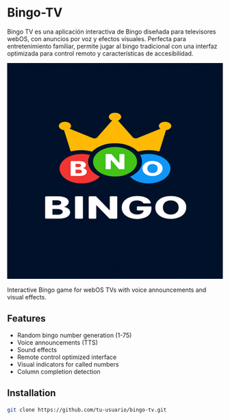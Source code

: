 # Bingo-TV
Bingo TV es una aplicación interactiva de Bingo diseñada para televisores webOS, con anuncios por voz y efectos visuales. Perfecta para entretenimiento familiar, permite jugar al bingo tradicional con una interfaz optimizada para control remoto y características de accesibilidad.

![Bingo TV Logo](assets/images/imagen_3.png)

Interactive Bingo game for webOS TVs with voice announcements and visual effects.

## Features

- Random bingo number generation (1-75)
- Voice announcements (TTS)
- Sound effects
- Remote control optimized interface
- Visual indicators for called numbers
- Column completion detection

## Installation

```bash
git clone https://github.com/tu-usuario/bingo-tv.git
